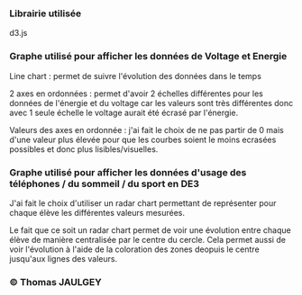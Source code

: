 ### Librairie utilisée
d3.js

### Graphe utilisé pour afficher les données de Voltage et Energie
Line chart : permet de suivre l'évolution des données dans le temps

2 axes en ordonnées : permet d'avoir 2 échelles différentes pour les données de l'énergie et du voltage car les valeurs sont très différentes donc avec 1 seule échelle le voltage aurait été écrasé par l'énergie.

Valeurs des axes en ordonnée : j'ai fait le choix de ne pas partir de 0 mais d'une valeur plus élevée pour que les courbes soient le moins ecrasées possibles et donc plus lisibles/visuelles.

### Graphe utilisé pour afficher les données d'usage des téléphones / du sommeil / du sport en DE3
J'ai fait le choix d'utiliser un radar chart permettant de représenter pour chaque élève les différentes valeurs mesurées.

Le fait que ce soit un radar chart permet de voir une évolution entre chaque élève de manière centralisée par le centre du cercle.
Cela permet aussi de voir l'évolution à l'aide de la coloration des zones deopuis le centre jusqu'aux lignes des valeurs.

### © Thomas JAULGEY